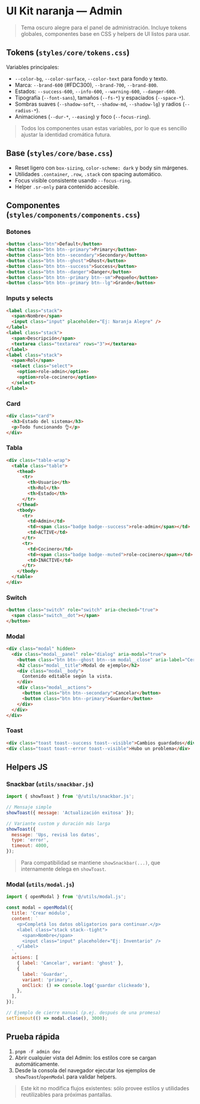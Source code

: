 # UI Kit naranja — Admin

> Tema oscuro alegre para el panel de administración. Incluye tokens globales, componentes base en CSS y helpers de UI listos para usar.

## Tokens (`styles/core/tokens.css`)

Variables principales:

- `--color-bg`, `--color-surface`, `--color-text` para fondo y texto.
- Marca: `--brand-600` (#FDC300), `--brand-700`, `--brand-800`.
- Estados: `--success-600`, `--info-600`, `--warning-600`, `--danger-600`.
- Tipografía (`--font-sans`), tamaños (`--fs-*`) y espaciados (`--space-*`).
- Sombras suaves (`--shadow-soft`, `--shadow-md`, `--shadow-lg`) y radios (`--radius-*`).
- Animaciones (`--dur-*`, `--easing`) y foco (`--focus-ring`).

> Todos los componentes usan estas variables, por lo que es sencillo ajustar la identidad cromática futura.

## Base (`styles/core/base.css`)

- Reset ligero con `box-sizing`, `color-scheme: dark` y body sin márgenes.
- Utilidades `.container`, `.row`, `.stack` con spacing automático.
- Focus visible consistente usando `--focus-ring`.
- Helper `.sr-only` para contenido accesible.

## Componentes (`styles/components/components.css`)

### Botones

```html
<button class="btn">Default</button>
<button class="btn btn--primary">Primary</button>
<button class="btn btn--secondary">Secondary</button>
<button class="btn btn--ghost">Ghost</button>
<button class="btn btn--success">Success</button>
<button class="btn btn--danger">Danger</button>
<button class="btn btn--primary btn--sm">Pequeño</button>
<button class="btn btn--primary btn--lg">Grande</button>
```

### Inputs y selects

```html
<label class="stack">
  <span>Nombre</span>
  <input class="input" placeholder="Ej: Naranja Alegre" />
</label>
<label class="stack">
  <span>Descripción</span>
  <textarea class="textarea" rows="3"></textarea>
</label>
<label class="stack">
  <span>Rol</span>
  <select class="select">
    <option>role-admin</option>
    <option>role-cocinero</option>
  </select>
</label>
```

### Card

```html
<div class="card">
  <h3>Estado del sistema</h3>
  <p>Todo funcionando 👌</p>
</div>
```

### Tabla

```html
<div class="table-wrap">
  <table class="table">
    <thead>
      <tr>
        <th>Usuario</th>
        <th>Rol</th>
        <th>Estado</th>
      </tr>
    </thead>
    <tbody>
      <tr>
        <td>Admin</td>
        <td><span class="badge badge--success">role-admin</span></td>
        <td>ACTIVE</td>
      </tr>
      <tr>
        <td>Cocinero</td>
        <td><span class="badge badge--muted">role-cocinero</span></td>
        <td>INACTIVE</td>
      </tr>
    </tbody>
  </table>
</div>
```

### Switch

```html
<button class="switch" role="switch" aria-checked="true">
  <span class="switch__dot"></span>
</button>
```

### Modal

```html
<div class="modal" hidden>
  <div class="modal__panel" role="dialog" aria-modal="true">
    <button class="btn btn--ghost btn--sm modal__close" aria-label="Cerrar">&times;</button>
    <h2 class="modal__title">Modal de ejemplo</h2>
    <div class="modal__body">
      Contenido editable según la vista.
    </div>
    <div class="modal__actions">
      <button class="btn btn--secondary">Cancelar</button>
      <button class="btn btn--primary">Guardar</button>
    </div>
  </div>
</div>
```

### Toast

```html
<div class="toast toast--success toast--visible">Cambios guardados</div>
<div class="toast toast--error toast--visible">Hubo un problema</div>
```

## Helpers JS

### Snackbar (`utils/snackbar.js`)

```js
import { showToast } from '@/utils/snackbar.js';

// Mensaje simple
showToast({ message: 'Actualización exitosa' });

// Variante custom y duración más larga
showToast({
  message: 'Ups, revisá los datos',
  type: 'error',
  timeout: 4000,
});
```

> Para compatibilidad se mantiene `showSnackbar(...)`, que internamente delega en `showToast`.

### Modal (`utils/modal.js`)

```js
import { openModal } from '@/utils/modal.js';

const modal = openModal({
  title: 'Crear módulo',
  content: `
    <p>Completá los datos obligatorios para continuar.</p>
    <label class="stack stack--tight">
      <span>Nombre</span>
      <input class="input" placeholder="Ej: Inventario" />
    </label>
  `,
  actions: [
    { label: 'Cancelar', variant: 'ghost' },
    {
      label: 'Guardar',
      variant: 'primary',
      onClick: () => console.log('guardar clickeado'),
    },
  ],
});

// Ejemplo de cierre manual (p.ej. después de una promesa)
setTimeout(() => modal.close(), 3000);
```

## Prueba rápida

1. `pnpm -F admin dev`
2. Abrir cualquier vista del Admin: los estilos core se cargan automáticamente.
3. Desde la consola del navegador ejecutar los ejemplos de `showToast`/`openModal` para validar helpers.

> Este kit no modifica flujos existentes: sólo provee estilos y utilidades reutilizables para próximas pantallas.
